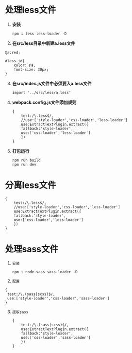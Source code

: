 # 处理less文件

1. **安装**

   ~~~
   npm i less less-loader -D
   ~~~

2.  **在src/less目录中新建a.less文件**

   ~~~
   @a:red;
   
   #less-id{
       color: @a;
       font-size: 30px;
   }
   ~~~

3. **在src/index.js文件中必须要入a.less文件**

   ~~~
   import '../src/less/a.less'
   ~~~

4. **webpack.config.js文件添加规则**

   ~~~
   {
       test:/\.less$/,
       //use:['style-loader','css-loader','less-loader']
       use:ExtractTextPlugin.extract({
       fallback:'style-loader',
       use:['css-loader','less-loader']
       })
   }
   ~~~

5. **打包运行**

   ~~~
   npm run build
   npm run dev
   ~~~

# 分离less文件

~~~
{
    test:/\.less$/,
    //use:['style-loader','css-loader','less-loader']
    use:ExtractTextPlugin.extract({
    fallback:'style-loader',
    use:['css-loader','less-loader']
    })
}
~~~



# 处理sass文件

1. `安装`

   ~~~
   npm i node-sass sass-loader -D
   ~~~

2.  `配置`

   ~~~
   {
   	test:/\.(sass|scss)$/,
   	use:['style-loader','css-loader','sass-loader']
   }
   ~~~

3. `提取sass`

   ~~~
   {
       test:/\.(sass|scss)$/,
       use:ExtractTextPlugin.extract({
       fallback:'style-loader',
       use:['css-loader','sass-loader']
       })
   }
   ~~~



